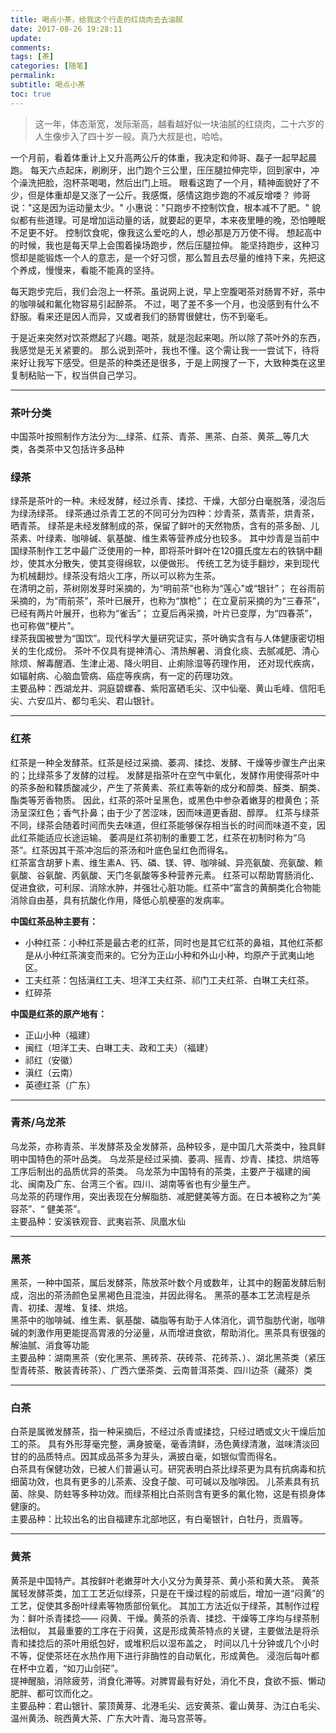 ```yaml
---
title: 喝点小茶，给我这个行走的红烧肉去去油腻
date: 2017-08-26 19:28:11
update:
comments:
tags: [茶]
categories: [随笔]
permalink:
subtitle: 喝点小茶
toc: true
---
```



>这一年，体态渐宽，发际渐高，越看越好似一块油腻的红烧肉，二十六岁的人生像步入了四十岁一般。真乃大叔是也，哈哈。
<!--more-->

一个月前，看着体重计上又升高两公斤的体重，我决定和帅哥、磊子一起早起晨跑。
每天六点起床，刷刷牙，出门跑个三公里，压压腿拉伸完毕，回到家中，冲个澡洗把脸，泡杯茶喝喝，然后出门上班。
眼看这跑了一个月，精神面貌好了不少，但是体重却是又涨了一公斤。我感慨，感情这跑步跑的不减反增喽？
帅哥说："这是因为运动量太少。"
小惠说："只跑步不控制饮食，根本减不了肥。"
貌似都有些道理。可是增加运动量的话，就要起的更早，本来夜里睡的晚，恐怕睡眠不足更不好。
控制饮食呢，像我这么爱吃的人，想必那是万万使不得。
想起高中的时候，我也是每天早上会围着操场跑步，然后压腿拉伸。
能坚持跑步，这种习惯却是能锻炼一个人的意志，是一个好习惯，那么暂且去尽量的维持下来，先把这个养成，慢慢来，看能不能真的坚持。

每天跑步完后，我们会泡上一杯茶。虽说网上说，早上空腹喝茶对肠胃不好，茶中的咖啡碱和氟化物容易引起醉茶。
不过，喝了差不多一个月，也没感到有什么不舒服。看来还是因人而异，又或者我们的肠胃很健壮，伤不到毫毛。

于是近来突然对饮茶燃起了兴趣。喝茶，就是泡起来喝。所以除了茶叶外的东西，我感觉是无关紧要的。
那么说到茶叶，我也不懂。这个需让我一一尝试下，待将来好让我写下感受。但是茶的种类还是很多，于是上网搜了一下，大致种类在这里复制粘贴一下，权当供自己学习。

***

### 茶叶分类

中国茶叶按照制作方法分为:__绿茶、红茶、青茶、黑茶、白茶、黄茶__等几大类，各类茶中又包括许多品种

### 绿茶

绿茶是茶叶的一种。未经发酵，经过杀青、揉捻、干燥，大部分白毫脱落，浸泡后为绿汤绿茶。
绿茶通过杀青工艺的不同可分为四种：炒青茶，蒸青茶，烘青茶，晒青茶。
绿茶是未经发酵制成的茶，保留了鲜叶的天然物质，含有的茶多酚、儿茶素、叶绿素、咖啡碱、氨基酸、维生素等营养成分也较多。
其中炒青是当前中国绿茶制作工艺中最广泛使用的一种，即将茶叶鲜叶在120摄氏度左右的铁锅中翻炒，使其水分散失，使其变得绵软，以便做形。
传统工艺为徒手翻炒，来到现代为机械翻炒。绿茶没有焙火工序，所以可以称为生茶。</br>
在清明之前，茶树刚发芽时采摘的，为“明前茶”也称为“莲心”或“银针”；
在谷雨前采摘的，为“雨前茶”，茶叶已展开，也称为“旗枪”；
在立夏前采摘的为“三春茶”，已经有两片叶展开，也称为“雀舌”；
立夏后再采摘，叶片已变厚，为“四春茶”，也可称做“梗片”。</br>
绿茶我国被誉为“国饮”。现代科学大量研究证实，茶叶确实含有与人体健康密切相关的生化成份。
茶叶不仅具有提神清心、清热解暑、消食化痰、去腻减肥、清心除烦、解毒醒酒、生津止渴、降火明目、止痢除湿等药理作用，
还对现代疾病，如辐射病、心脑血管病、癌症等疾病，有一定的药理功效。</br>
主要品种：西湖龙井、洞庭碧螺春、紫阳富硒毛尖、汉中仙毫、黄山毛峰、信阳毛尖、六安瓜片、都匀毛尖、君山银针。

***

### 红茶

红茶是一种全发酵茶。红茶是经过采摘、萎凋、揉捻、发酵、干燥等步骤生产出来的；比绿茶多了发酵的过程。
发酵是指茶叶在空气中氧化，发酵作用使得茶叶中的茶多酚和鞣质酸减少，产生了茶黄素、茶红素等新的成分和醇类、醛类、酮类、酯类等芳香物质。
因此，红茶的茶叶呈黑色，或黑色中参杂着嫩芽的橙黄色；茶汤呈深红色；香气扑鼻；由于少了苦涩味，因而味道更香甜、醇厚。
红茶与绿茶不同，绿茶会随着时间而失去味道，但红茶能够保存相当长的时间而味道不变，因此红茶能适应长途运输。
萎凋是红茶初制的重要工艺，红茶在初制时称为“乌茶”。红茶因其干茶冲泡后的茶汤和叶底色呈红色而得名。</br>
红茶富含胡萝卜素、维生素A、钙、磷、镁、钾、咖啡碱、异亮氨酸、亮氨酸、赖氨酸、谷氨酸、丙氨酸、天门冬氨酸等多种营养元素。
红茶可以帮助胃肠消化、促进食欲，可利尿、消除水肿，并强壮心脏功能。红茶中“富含的黄酮类化合物能消除自由基，具有抗酸化作用，降低心肌梗塞的发病率。</br>

__中国红茶品种主要有：__

* 小种红茶：小种红茶是最古老的红茶，同时也是其它红茶的鼻祖，其他红茶都是从小种红茶演变而来的。它分为正山小种和外山小种，均原产于武夷山地区。
* 工夫红茶：包括滇红工夫、坦洋工夫红茶、祁门工夫红茶、白琳工夫红茶。
* 红碎茶

__中国是红茶的原产地有：__

* 正山小种（福建）
* 闽红（坦洋工夫、白琳工夫、政和工夫）（福建）
* 祁红（安徽）
* 滇红（云南）
* 英德红茶（广东）

***

### 青茶/乌龙茶

乌龙茶，亦称青茶、半发酵茶及全发酵茶，品种较多，是中国几大茶类中，独具鲜明中国特色的茶叶品类。
乌龙茶是经过采摘、萎凋、摇青、炒青、揉捻、烘焙等工序后制出的品质优异的茶类。
乌龙茶为中国特有的茶类，主要产于福建的闽北、闽南及广东、台湾三个省。四川、湖南等省也有少量生产。</br>
乌龙茶的药理作用，突出表现在分解脂肪、减肥健美等方面。在日本被称之为“美容茶”、“ 健美茶”。</br>
主要品种：安溪铁观音、武夷岩茶、凤凰水仙

***

### 黑茶

黑茶，一种中国茶，属后发酵茶，陈放茶叶数个月或数年，让其中的麹菌发酵后制成，泡出的茶汤颜色呈黑褐色且混浊，并因此得名。
黑茶的基本工艺流程是杀青、初揉、渥堆、复揉、烘焙。</br>
黑茶中的咖啡碱、维生素、氨基酸、磷脂等有助于人体消化，调节脂肪代谢，咖啡碱的刺激作用更能提高胃液的分泌量，从而增进食欲，帮助消化。黑茶具有很强的解油腻、消食等功能</br>
主要品种：湖南黑茶（安化黑茶、黑砖茶、茯砖茶、花砖茶、）、湖北黑茶类（紧压型青砖茶、散装青砖茶）、广西六堡茶类、云南普洱茶类、四川边茶（藏茶）类

***

### 白茶

白茶是属微发酵茶，指一种采摘后，不经过杀青或揉捻，只经过晒或文火干燥后加工的茶。
具有外形芽毫完整，满身披毫，毫香清鲜，汤色黄绿清澈，滋味清淡回甘的的品质特点。因其成品茶多为芽头，满披白毫，如银似雪而得名。</br>
白茶具有保健功效，已被人们普遍认可。研究表明白茶比绿茶更为具有抗病毒和抗细菌功效，也具有更多的儿茶素、没食子酸、可可碱以及咖啡因。
儿茶素具有抗菌、除臭、防蛀等多种功效。而绿茶相比白茶则含有更多的氟化物，这是有损身体健康的。</br>
主要品种：比较出名的出自福建东北部地区，有白毫银针，白牡丹，贡眉等。

***

### 黄茶

黄茶是中国特产。其按鲜叶老嫩芽叶大小又分为黄芽茶、黄小茶和黄大茶。
黄茶属轻发酵茶类，加工工艺近似绿茶，只是在干燥过程的前或后，增加一道“闷黄”的工艺，促使其多酚叶绿素等物质部份氧化。
其加工方法近似于绿茶，其制作过程为：鲜叶杀青揉捻—— 闷黄、干燥。黄茶的杀青、揉捻、干燥等工序均与绿茶制法相似，
其最重要的工序在于闷黄，这是形成黄茶特点的关键，主要做法是将杀青和揉捻后的茶叶用纸包好，或堆积后以湿布盖之，
时间以几十分钟或几个小时不等，促使茶坯在水热作用下进行非酶性的自动氧化，形成黄色。
浸泡后每叶都在杯中立着，“如刀山剑硭”。</br>
提神醒脑，消除疲劳，消食化滞等。对脾胃最有好处，消化不良，食欲不振、懒动肥胖、都可饮而化之。</br>
主要品种：君山银针、蒙顶黄芽、北港毛尖、远安黄茶、霍山黄芽、沩江白毛尖、温州黄汤、皖西黄大茶、广东大叶青、海马宫茶等。